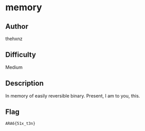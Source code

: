 # memory

## Author

thehxnz

## Difficulty

Medium

## Description

In memory of easily reversible binary. Present, I am to you, this.

## Flag

```
ARA6{51x_t3n}
```
